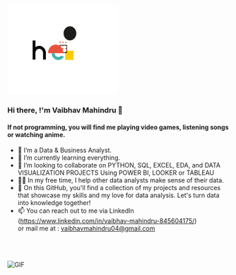 <img src="https://github.com/vaibhavmahindru/vaibhavmahindru/blob/master/hello.gif" alt="alt text" width="250" height="200" />

### Hi there, !'m Vaibhav Mahindru 👋

#### If not programming, you will find me playing video games, listening songs or watching anime.


- 🔭 I’m a Data & Business Analyst.
- 🧠 I’m currently learning everything.
- 🤝 I’m looking to collaborate on PYTHON, SQL, EXCEL, EDA, and DATA VISUALIZATION PROJECTS Using POWER BI, LOOKER or TABLEAU
- 👩‍💻 In my free time, I help other data analysts make sense of their data.
- 🌱 On this GitHub, you'll find a collection of my projects and resources that showcase my skills and my love for data analysis. Let's turn data into knowledge together!
- 📫 You can reach out to me via LinkedIn (https://www.linkedin.com/in/vaibhav-mahindru-845604175/) <br>or mail me at : vaibhavmahindru04@gmail.com

<br><br><br>
<img align="left" alt="GIF" src="https://media.giphy.com/media/ZVik7pBtu9dNS/giphy.gif"  />

<br><br><br>




